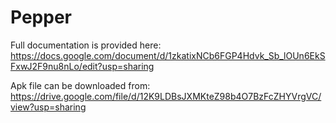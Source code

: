 # Pepper

Full documentation is provided here: https://docs.google.com/document/d/1zkatixNCb6FGP4Hdvk_Sb_lOUn6EkSFxwJ2F9nu8nLo/edit?usp=sharing

Apk file can be downloaded from: https://drive.google.com/file/d/12K9LDBsJXMKteZ98b4O7BzFcZHYVrgVC/view?usp=sharing
